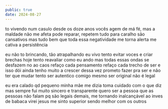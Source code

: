 ```yaml
---
public: true
date: 2024-08-27
---
```


to vivendo num casulo desde os doze anos
vocês agem de má fé, mas a maldade não me afeta
pode reparar, repetem tudo para caralho são cansativos
mas tudo bem que toda essa negatividade me torna alerta
me cativa a persistência

eu não to brincando, tão atrapalhando
eu vivo tento evitar voces e criar brechas
hoje tento reavaliar como eu ando
mas todas essas ondas se desfazem no ao caos
refaço cada pensamento
refaço cada trecho de ser
e isso dói ainda tenho muito a crescer
dessa vez prometo fazer pra ser
e não ter que mudar
tento ser autentico comigo mesmo
ser original
não é legal

eu era calado qd pequeno
minha mãe me dizia
toma cuidado com o que diz
mas sempre fui muito sincero e transparente
quero ser a pessoa que as pessoas não falam pq são legais demais, me tornando inalcançável
ao inves de babaca virei jesus
me sinto superior sendo melhor com os outros
